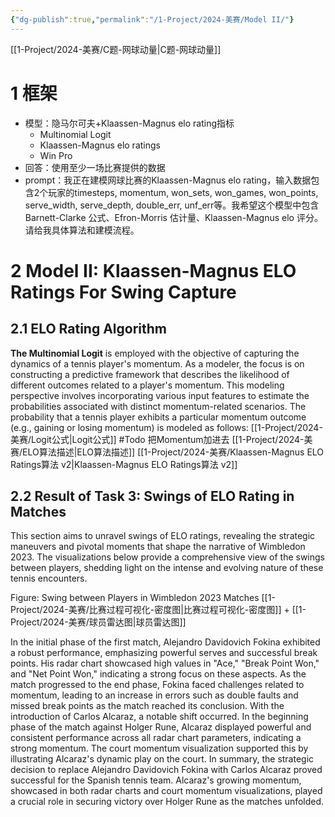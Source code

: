 ```yaml
---
{"dg-publish":true,"permalink":"/1-Project/2024-美赛/Model II/"}
---
```


[[1-Project/2024-美赛/C题-网球动量\|C题-网球动量]]
# 1 框架
- 模型：隐马尔可夫+Klaassen-Magnus elo rating指标
	- Multinomial Logit
	- Klaassen-Magnus elo ratings
	- Win Pro
- 回答：使用至少一场比赛提供的数据
- prompt：我正在建模网球比赛的Klaassen-Magnus elo rating，输入数据包含2个玩家的timesteps, momentum, won_sets, won_games, won_points, serve_width, serve_depth, double_err, unf_err等。我希望这个模型中包含Barnett-Clarke 公式、Efron-Morris 估计量、Klaassen-Magnus elo 评分。请给我具体算法和建模流程。
# 2 Model II: Klaassen-Magnus ELO Ratings For Swing Capture
## 2.1 ELO Rating Algorithm
**The Multinomial Logit** is employed with the objective of capturing the dynamics of a tennis player's momentum. As a modeler, the focus is on constructing a predictive framework that describes the likelihood of different outcomes related to a player's momentum. This modeling perspective involves incorporating various input features to estimate the probabilities associated with distinct momentum-related scenarios.
The probability that a tennis player exhibits a particular momentum outcome (e.g., gaining or losing momentum) is modeled as follows:
[[1-Project/2024-美赛/Logit公式\|Logit公式]]  #Todo 把Momentum加进去
[[1-Project/2024-美赛/ELO算法描述\|ELO算法描述]]
[[1-Project/2024-美赛/Klaassen-Magnus ELO Ratings算法 v2\|Klaassen-Magnus ELO Ratings算法 v2]]
## 2.2 Result of Task 3: Swings of ELO Rating in Matches
This section aims to unravel swings of ELO ratings, revealing the strategic maneuvers and pivotal moments that shape the narrative of Wimbledon 2023. The visualizations below provide a comprehensive view of the swings between players, shedding light on the intense and evolving nature of these tennis encounters.

Figure: Swing between Players in Wimbledon 2023 Matches
[[1-Project/2024-美赛/比赛过程可视化-密度图\|比赛过程可视化-密度图]] + [[1-Project/2024-美赛/球员雷达图\|球员雷达图]]

In the initial phase of the first match, Alejandro Davidovich Fokina exhibited a robust performance, emphasizing powerful serves and successful break points. His radar chart showcased high values in "Ace," "Break Point Won," and "Net Point Won," indicating a strong focus on these aspects. As the match progressed to the end phase, Fokina faced challenges related to momentum, leading to an increase in errors such as double faults and missed break points as the match reached its conclusion.
With the introduction of Carlos Alcaraz, a notable shift occurred. In the beginning phase of the match against Holger Rune, Alcaraz displayed powerful and consistent performance across all radar chart parameters, indicating a strong momentum. The court momentum visualization supported this by illustrating Alcaraz's dynamic play on the court.
In summary, the strategic decision to replace Alejandro Davidovich Fokina with Carlos Alcaraz proved successful for the Spanish tennis team. Alcaraz's growing momentum, showcased in both radar charts and court momentum visualizations, played a crucial role in securing victory over Holger Rune as the matches unfolded.
